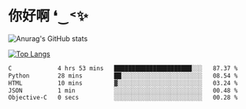 # 你好啊 ❛‿˂✨

![Anurag's GitHub stats](https://github-readme-stats.vercel.app/api?username=ZombieFly&count_private=true&show_icons=true)

[![Top Langs](https://github-readme-stats.vercel.app/api/top-langs/?username=ZombieFly&layout=compact&count_private=true&hide=Ruby,makefile)](https://github.com/anuraghazra/github-readme-stats)

<!--START_SECTION:waka-->

```txt
C             4 hrs 53 mins   ██████████████████████░░░   87.37 %
Python        28 mins         ██░░░░░░░░░░░░░░░░░░░░░░░   08.54 %
HTML          10 mins         ▓░░░░░░░░░░░░░░░░░░░░░░░░   03.24 %
JSON          1 min           ░░░░░░░░░░░░░░░░░░░░░░░░░   00.48 %
Objective-C   0 secs          ░░░░░░░░░░░░░░░░░░░░░░░░░   00.28 %
```

<!--END_SECTION:waka-->

